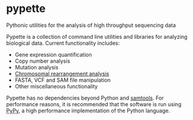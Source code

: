pypette
=======

Pythonic utilities for the analysis of high throughput sequencing data

Pypette is a collection of command line utilities and libraries for analyzing biological data. Current functionality includes:
  * Gene expression quantification
  * Copy number analysis
  * Mutation analysis
  * [Chromosomal rearrangement analysis](wiki/Detecting-chromosomal-rearrangements)
  * FASTA, VCF and SAM file manipulation
  * Other miscellaneous functionality

Pypette has no dependencies beyond Python and [samtools](http://samtools.sourceforge.net/). For performance reasons, it is recommended that the software is run using [PyPy](http://pypy.org/), a high performance implementation of the Python language.
